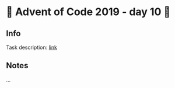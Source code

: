 # 🎄 Advent of Code 2019 - day 10 🎄

## Info

Task description: [link](https://adventofcode.com/2019/day/10)

## Notes

...
